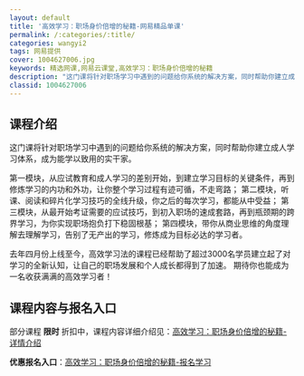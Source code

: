 ```yaml
---
layout: default
title: '高效学习：职场身价倍增的秘籍-网易精品单课'
permalink: /:categories/:title/
categories: wangyi2
tags: 网易提供
cover: 1004627006.jpg
keywords: 精选网课,网易云课堂,高效学习：职场身价倍增的秘籍
description: "这门课将针对职场学习中遇到的问题给你系统的解决方案，同时帮助你建立成人学习体系，成为能学以致用的实干家。第一模块，从应试教育和成人学习的差别开始，到建立学习目标的关键条件，再到修炼学习的内功"
classid: 1004627006
---
```


## 课程介绍

这门课将针对职场学习中遇到的问题给你系统的解决方案，同时帮助你建立成人学习体系，成为能学以致用的实干家。

第一模块，从应试教育和成人学习的差别开始，到建立学习目标的关键条件，再到修炼学习的内功和外功，让你整个学习过程有迹可循，不走弯路；
第二模块，听课、阅读和碎片化学习技巧的全线升级，你之后的每次学习，都能从中受益；
第三模块，从最开始考证需要的应试技巧，到初入职场的速成套路，再到瓶颈期的跨界学习，为你实现职场抱负打下稳固根基；
第四模块，带你从商业思维的角度理解去理解学习，告别了无产出的学习，修炼成为目标必达的学习者。

去年四月份上线至今，高效学习法的课程已经帮助了超过3000名学员建立起了对学习的全新认知，让自己的职场发展和个人成长都得到了加速。
期待你也能成为一名收获满满的高效学习者！

## 课程内容与报名入口

部分课程 **限时** 折扣中，课程内容详细介绍见：[高效学习：职场身价倍增的秘籍-详情介绍](https://study.163.com/course/introduction/1004627006.htm?share=1&shareId=1025206652&utm_campaign=share&utm_medium=iphoneShare&utm_source=&utm_u=1025206652)

**优惠报名入口**：[高效学习：职场身价倍增的秘籍-报名学习](https://study.163.com/course/introduction/1004627006.htm?share=1&shareId=1025206652&utm_campaign=share&utm_medium=iphoneShare&utm_source=&utm_u=1025206652)

